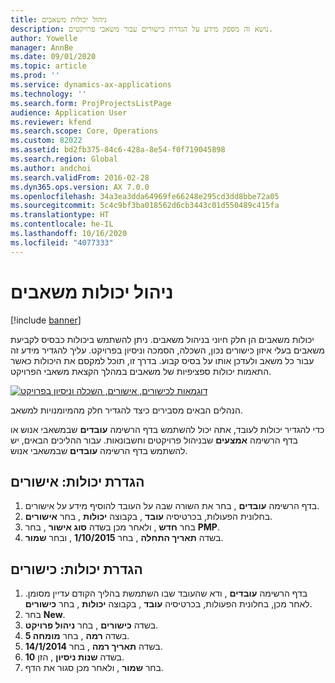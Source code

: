 ```yaml
---
title: ניהול יכולות משאבים
description: נושא זה מספק מידע על הגדרת כישורים‬ עבור משאבי פרויקטים.
author: Yowelle
manager: AnnBe
ms.date: 09/01/2020
ms.topic: article
ms.prod: ''
ms.service: dynamics-ax-applications
ms.technology: ''
ms.search.form: ProjProjectsListPage
audience: Application User
ms.reviewer: kfend
ms.search.scope: Core, Operations
ms.custom: 82022
ms.assetid: bd2fb375-84c6-428a-8e54-f0f719045898
ms.search.region: Global
ms.author: andchoi
ms.search.validFrom: 2016-02-28
ms.dyn365.ops.version: AX 7.0.0
ms.openlocfilehash: 34a3ea3dda64969fe66248e295cd3dd8bbe72a05
ms.sourcegitcommit: 5c4c9bf3ba018562d6cb3443c01d550489c415fa
ms.translationtype: HT
ms.contentlocale: he-IL
ms.lasthandoff: 10/16/2020
ms.locfileid: "4077333"
---
```

# <a name="manage-resource-competencies"></a>ניהול יכולות משאבים

[!include [banner](../includes/banner.md)]

יכולות משאבים הן חלק חיוני בניהול משאבים. ניתן להשתמש ביכולות כבסיס לקביעת משאבים בעלי איזון כישורים נכון, השכלה, הסמכה וניסיון בפרויקט. עליך להגדיר מידע זה עבור כל משאב ולעדכן אותו על בסיס קבוע. בדרך זו, תוכל למקסם את היכולות כאשר התאמות יכולות ספציפיות של משאבים במהלך הקצאת משאבי הפרויקט.

[![דוגמאות לכישורים, אישורים, השכלה וניסיון בפרויקט](./media/projectresourcing06-1024x383.jpg)](./media/projectresourcing06.jpg)

הנהלים הבאים מסבירים כיצד להגדיר חלק מהמיומנויות למשאב.

כדי להגדיר יכולות לעובד, אתה יכול להשתמש בדף הרשימה **עובדים** שבמשאבי אנוש או בדף הרשימה **אמצעים** שבניהול פרויקטים וחשבונאות. עבור ההליכים הבאים, יש להשתמש בדף הרשימה **עובדים** שבמשאבי אנוש.

## <a name="set-up-competencies-certificates"></a>הגדרת יכולות: אישורים

1. בדף הרשימה **עובדים** , בחר את השורה שבה על העובד להוסיף מידע על אישורים.
2. בחלונית הפעולות, בכרטיסיה **עובד** , בקבוצה **יכולות** , בחר **אישורים**.
3. בחר **חדש** , ולאחר מכן בשדה **סוג אישור** , בחר **PMP**.
4. בשדה **תאריך התחלה** , בחר **1/10/2015** , ובחר **שמור**.

## <a name="set-up-competencies-skills"></a>הגדרת יכולות: כישורים

1. בדף הרשימה **עובדים** , ודא שהעובד שבו השתמשת בהליך הקודם עדיין מסומן. לאחר מכן, בחלונית הפעולות, בכרטיסיה **עובד** , בקבוצה **יכולות** , בחר **כישורים**.
2. בחר **New**.
3. בשדה **כישורים** , בחר **ניהול פרויקט**.
4. בשדה **רמה** , בחר **מומחה 5**.
5. בשדה **תאריך רמה** , בחר **14/1/2014**.
6. בשדה **שנות ניסיון** , הזן **10**.
7. בחר **שמור** , ולאחר מכן סגור את הדף.

